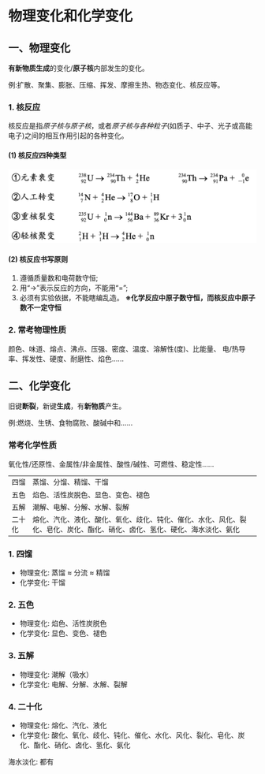 # 物理变化和化学变化

## 一、物理变化

**有新物质生成**的变化/**原子核**内部发生的变化。

例:扩散、聚集、膨胀、压缩、挥发、摩擦生热、物态变化、核反应等。

### 1. 核反应

核反应是指*原子核与原子核*，或者*原子核与各种粒子*(如质子、中子、光子或高能电子)之间的相互作用引起的各种变化。

#### (1) 核反应四种类型

![核反应四种类型](https://raw.githubusercontent.com/evanadams413/PicBed/master/202401161341002.png)

#### (2) 核反应书写原则

1. 遵循质量数和电荷数守恒;
2. 用“→”表示反应的方向，不能用“=”;
3. 必须有实验依据，不能瞎编乱造。
**※化学反应中原子数守恒，而核反应中原子数不一定守恒**

### 2. 常考物理性质

颜色、味道、熔点、沸点、压强、密度、温度、溶解性(度)、比能量、 电/热导率、挥发性、硬度、耐磨性、焰色......

## 二、化学变化

旧键**断裂**，新键**生成**，有**新物质**产生。

例:燃烧、生锈、食物腐败、酸碱中和......

### **常考化学性质**

氧化性/还原性、金属性/非金属性、酸性/碱性、可燃性、稳定性......

|     |                                                                 |
|-----|-----------------------------------------------------------------|
| 四馏  | 蒸馏、分馏、精馏、干馏                                            |
| 五色  | 焰色、活性炭脱色、显色、变色、褪色                                  |
| 五解  | 潮解、电解、分解、水解、裂解                                       |
| 二十化 | 熔化、汽化、液化、酸化、氧化、歧化、钝化、催化、水化、风化、裂化、皂化、炭化、酯化、硝化、卤化、氢化、硬化、海水淡化、氨化 |

### 1. 四馏

- 物理变化: 蒸馏 ≈ 分流 ≈ 精馏
- 化学变化: 干馏

### 2. 五色

- 物理变化: 焰色、活性炭脱色
- 化学变化: 显色、变色、褪色

### 3. 五解

- 物理变化: 潮解（吸水）
- 化学变化: 电解、分解、水解、裂解

### 4. 二十化

- 物理变化: 熔化、汽化、液化
- 化学变化: 酸化、氧化、歧化、钝化、催化、水化、风化、裂化、皂化、炭化、酯化、硝化、卤化、氢化、氨化

海水淡化: 都有

